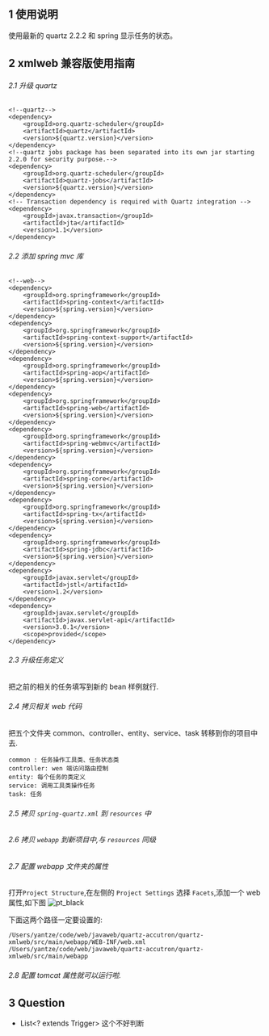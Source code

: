## 1 使用说明
使用最新的 quartz 2.2.2 和 spring 显示任务的状态。

## 2 xmlweb 兼容版使用指南

###### 2.1 升级 quartz
```
<!--quartz-->
<dependency>
    <groupId>org.quartz-scheduler</groupId>
    <artifactId>quartz</artifactId>
    <version>${quartz.version}</version>
</dependency>
<!--quartz jobs package has been separated into its own jar starting 2.2.0 for security purpose.-->
<dependency>
    <groupId>org.quartz-scheduler</groupId>
    <artifactId>quartz-jobs</artifactId>
    <version>${quartz.version}</version>
</dependency>
<!-- Transaction dependency is required with Quartz integration -->
<dependency>
    <groupId>javax.transaction</groupId>
    <artifactId>jta</artifactId>
    <version>1.1</version>
</dependency>

```

###### 2.2 添加 spring mvc 库
```
<!--web-->
<dependency>
    <groupId>org.springframework</groupId>
    <artifactId>spring-context</artifactId>
    <version>${spring.version}</version>
</dependency>
<dependency>
    <groupId>org.springframework</groupId>
    <artifactId>spring-context-support</artifactId>
    <version>${spring.version}</version>
</dependency>
<dependency>
    <groupId>org.springframework</groupId>
    <artifactId>spring-aop</artifactId>
    <version>${spring.version}</version>
</dependency>
<dependency>
    <groupId>org.springframework</groupId>
    <artifactId>spring-web</artifactId>
    <version>${spring.version}</version>
</dependency>
<dependency>
    <groupId>org.springframework</groupId>
    <artifactId>spring-webmvc</artifactId>
    <version>${spring.version}</version>
</dependency>
<dependency>
    <groupId>org.springframework</groupId>
    <artifactId>spring-core</artifactId>
    <version>${spring.version}</version>
</dependency>
<dependency>
    <groupId>org.springframework</groupId>
    <artifactId>spring-tx</artifactId>
    <version>${spring.version}</version>
</dependency>
<dependency>
    <groupId>org.springframework</groupId>
    <artifactId>spring-jdbc</artifactId>
    <version>${spring.version}</version>
</dependency>
<dependency>
    <groupId>javax.servlet</groupId>
    <artifactId>jstl</artifactId>
    <version>1.2</version>
</dependency>
<dependency>
    <groupId>javax.servlet</groupId>
    <artifactId>javax.servlet-api</artifactId>
    <version>3.0.1</version>
    <scope>provided</scope>
</dependency>
```

###### 2.3 升级任务定义

把之前的相关的任务填写到新的 bean 样例就行.

###### 2.4 拷贝相关 web 代码
把五个文件夹 common、controller、entity、service、task 转移到你的项目中去.

```
common : 任务操作工具类、任务状态类
controller: wen 端访问路由控制
entity: 每个任务的类定义
service: 调用工具类操作任务
task: 任务
```
###### 2.5 拷贝 `spring-quartz.xml` 到 `resources` 中

###### 2.6 拷贝 `webapp` 到新项目中,与 `resources` 同级

###### 2.7 配置 webapp 文件夹的属性
打开`Project Structure`,在左侧的 `Project Settings` 选择 `Facets`,添加一个 web属性,如下图
![pt_black](https://raw.github.com/yantze/quartz-accutron/master/other/img/web_config.png)

下面这两个路径一定要设置的:
```
/Users/yantze/code/web/javaweb/quartz-accutron/quartz-xmlweb/src/main/webapp/WEB-INF/web.xml
/Users/yantze/code/web/javaweb/quartz-accutron/quartz-xmlweb/src/main/webapp
```

###### 2.8 配置 tomcat 属性就可以运行啦.


## 3 Question

- List<? extends Trigger> 这个不好判断